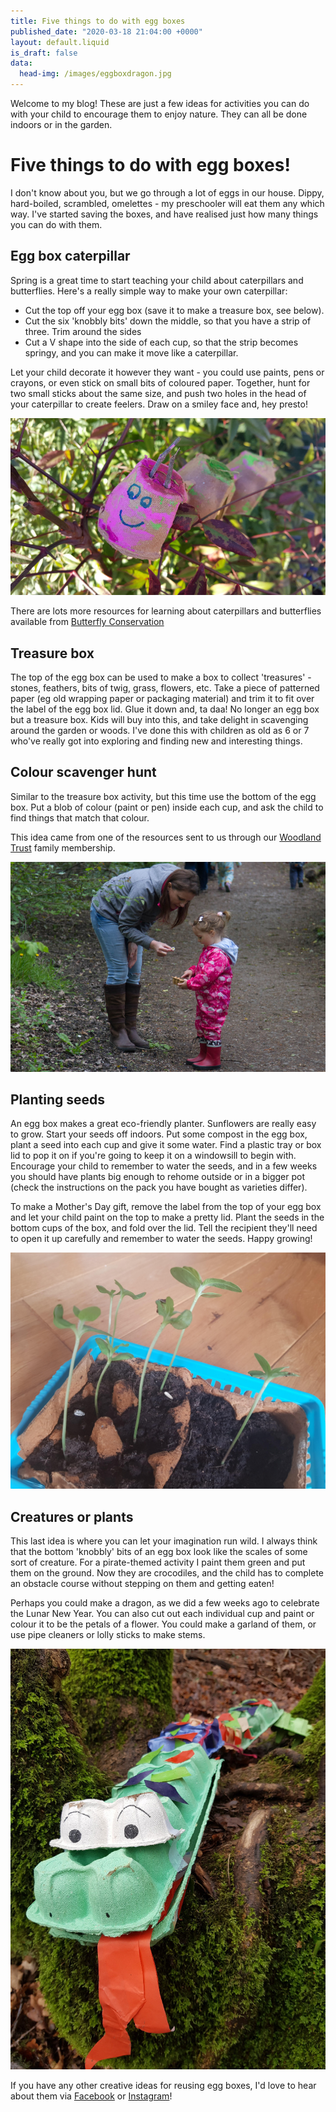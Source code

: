 ```yaml
---
title: Five things to do with egg boxes
published_date: "2020-03-18 21:04:00 +0000"
layout: default.liquid
is_draft: false
data:
  head-img: /images/eggboxdragon.jpg
---
```

Welcome to my blog! These are just a few ideas for activities you can do with your child to encourage them to enjoy nature. They can all be done indoors or in the garden. 

# Five things to do with egg boxes!

I don't know about you, but we go through a lot of eggs in our house. Dippy, hard-boiled, scrambled, omelettes - my preschooler will eat them any which way. I've started saving the boxes, and have realised just how many things you can do with them.

## Egg box caterpillar

Spring is a great time to start teaching your child about caterpillars and butterflies. Here's a really simple way to make your own caterpillar:

* Cut the top off your egg box (save it to make a treasure box, see below). 
* Cut the six 'knobbly bits' down the middle, so that you have a strip of three. Trim around the sides
* Cut a V shape into the side of each cup, so that the strip becomes springy, and you can make it move like a caterpillar.

Let your child decorate it however they want - you could use paints, pens or crayons, or even stick on small bits of coloured paper. Together, hunt for two small sticks about the same size, and push two holes in the head of your caterpillar to create feelers. Draw on a smiley face and, hey presto! 

![](/images/eggboxcaterpillar.jpg)

There are lots more resources for learning about caterpillars and butterflies available from [Butterfly Conservation](https://munchingcaterpillars.org)

## Treasure box
The top of the egg box can be used to make a box to collect 'treasures' - stones, feathers, bits of twig, grass, flowers, etc. Take a piece of patterned paper (eg old wrapping paper or packaging material) and trim it to fit over the label of the egg box lid. Glue it down and, ta daa! No longer an egg box but a treasure box. Kids will buy into this, and take delight in scavenging around the garden or woods. I've done this with children as old as 6 or 7 who've really got into exploring and finding new and interesting things. 

## Colour scavenger hunt
Similar to the treasure box activity, but this time use the bottom of the egg box. Put a blob of colour (paint or pen) inside each cup, and ask the child to find things that match that colour. 

This idea came from one of the resources sent to us through our [Woodland Trust](https://www.woodlandtrust.org.uk/support-us/join/about-family-membership/) family membership. 

![](/images/eggboxhunt.jpg)

## Planting seeds
An egg box makes a great eco-friendly planter. Sunflowers are really easy to grow. Start your seeds off indoors. Put some compost in the egg box, plant a seed into each cup and give it some water. Find a plastic tray or box lid to pop it on if you're going to keep it on a windowsill to begin with. Encourage your child to remember to water the seeds, and in a few weeks you should have plants big enough to rehome outside or in a bigger pot (check the instructions on the pack you have bought as varieties differ). 

To make a Mother's Day gift, remove the label from the top of your egg box and let your child paint on the top to make a pretty lid. Plant the seeds in the bottom cups of the box, and fold over the lid. Tell the recipient they'll need to open it up carefully and remember to water the seeds. Happy growing! 

![](/images/eggboxsunflowers.jpg)

## Creatures or plants
This last idea is where you can let your imagination run wild. I always think that the bottom 'knobbly' bits of an egg box look like the scales of some sort of creature. For a pirate-themed activity I paint them green and put them on the ground. Now they are crocodiles, and the child has to complete an obstacle course without stepping on them and getting eaten! 

Perhaps you could make a dragon, as we did a few weeks ago to celebrate the Lunar New Year. You can also cut out each individual cup and paint or colour it to be the petals of a flower. You could make a garland of them, or use pipe cleaners or lolly sticks to make stems.

![](/images/eggboxdragon.jpg)

If you have any other creative ideas for reusing egg boxes, I'd love to hear about them via [Facebook](https://www.facebook.com/wildberrywood) or [Instagram](https://www.instagram.com/wildberrywoodoutdoors/)!


